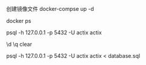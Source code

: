 
创建镜像文件
docker-compse up -d

<!-- 查看镜像进程状态 -->
docker ps

<!-- 连接数据 -->
psql -h 127.0.0.1 -p 5432 -U actix actix

\d \q clear

<!-- 执行sql脚本 -->
psql -h 127.0.0.1 -p 5432 -U actix actix < database.sql